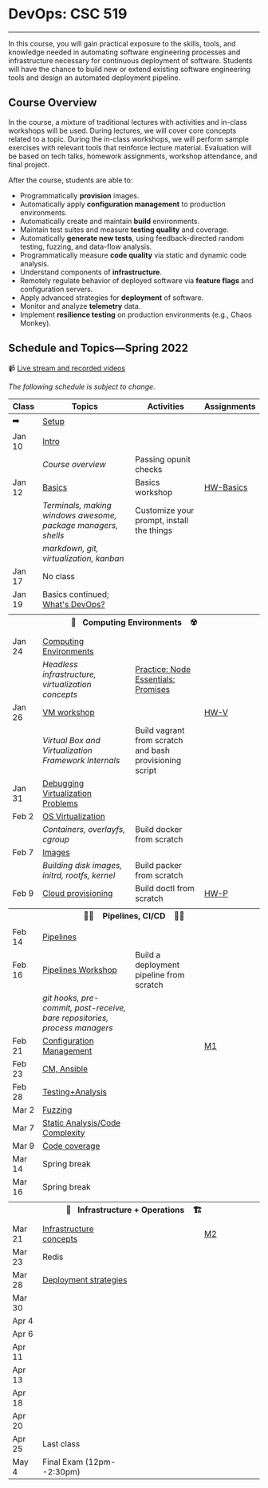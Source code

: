 # DevOps: CSC 519
-------------------------

In this course, you will gain practical exposure to the skills, tools, and knowledge needed in automating software engineering processes and infrastructure necessary for continuous deployment of software. Students will have the chance to build new or extend existing software engineering tools and design an automated deployment pipeline.

## Course Overview

In the course, a mixture of traditional lectures with activities and in-class workshops will be used.  During lectures, we will cover core concepts related to a topic. During the in-class workshops, we will perform sample exercises with relevant tools that reinforce lecture material.  Evaluation will be based on tech talks, homework assignments, workshop attendance, and final project.

After the course, students are able to:

* Programmatically **provision** images.
* Automatically apply **configuration management** to production environments.
* Automatically create and maintain **build** environments.
* Maintain test suites and measure **testing quality** and coverage.
* Automatically **generate new tests**, using feedback-directed random testing, fuzzing, and data-flow analysis.
* Programmatically measure **code quality** via static and dynamic code analysis.
* Understand components of **infrastructure**.
* Remotely regulate behavior of deployed software via **feature flags** and configuration servers.
* Apply advanced strategies for **deployment** of software.
* Monitor and analyze **telemetry** data.
* Implement **resilience testing** on production environments (e.g., Chaos Monkey).

## Schedule and Topics—Spring 2022

📹 [Live stream and recorded videos](https://ncsu.hosted.panopto.com/Panopto/Pages/Sessions/List.aspx#folderID=36084064-ad92-4b46-a9d0-adff0182a317)

*The following schedule is subject to change.*

| Class    | Topics                           |  Activities | Assignments       |
|----------|----------------------------------|------------| ----------------  |
|  ➡️       | [Setup](https://devops.docable.cloud/chrisparnin/v/61a94512048892b30f3add22)
| Jan 10   | [Intro](https://docs.google.com/presentation/d/1u17QwNV-msmyFp2WvRciVr_qTnuiT2z5WePoVERsCFE/edit?usp=sharing)
|          | _Course overview_                  | Passing opunit checks 
| Jan 12   | [Basics](Content/Basics/README.md) | Basics workshop | [HW-Basics](HW/HW-Basics.md)
|          | _Terminals, making windows awesome, package managers, shells_  | Customize your prompt, install the things | 
|          | _markdown, git, virtualization, kanban_       |
| Jan 17   | No class
| Jan 19   | Basics continued; [What's DevOps?](https://docs.google.com/presentation/d/1pdykQwiow19pw9ipN7YnqMQ6Nk6Wj_huDM0huZdURBk/edit#slide=id.gb1b1a3196c_1_3)
| <tr><th colspan=4> 🧱&nbsp;&nbsp;&nbsp;Computing Environments&nbsp;&nbsp;&nbsp; ☢️</th></tr> |
| Jan 24   | [Computing Environments](https://docs.google.com/presentation/d/1McFvP0k3o1hhn-0CxQfURYm3H9RQa6dcLxqUuqavF04/edit?usp=sharing)
|          | _Headless infrastructure, virtualization concepts_  | [Practice: Node Essentials: Promises](https://devops.docable.cloud/chrisparnin/v/61a91ec418321edaed0f8ea6) |
| Jan 26   | [VM workshop](https://github.com/CSC-DevOps/VM)                                     |  | [HW-V](HW/HW-V.md)
|          | _Virtual Box and Virtualization Framework Internals_| Build vagrant from scratch and bash provisioning script |
| Jan 31   | [Debugging Virtualization Problems](https://docs.google.com/presentation/d/1fkg-5dD790lHlkDr9A0zmIUm_kvzTJbqynzZTtqhZyQ/edit?usp=sharing)
| Feb 2   | [OS Virtualization](Content/Virtualization/Containers/README.md) | 
|          | _Containers, overlayfs, cgroup_                | Build docker from scratch |
| Feb 7         | [Images](Content/Virtualization/Images/README.md) |
|          | _Building disk images, initrd, rootfs, kernel_ | Build packer from scratch |
| Feb 9    |  [Cloud provisioning](https://github.com/CSC-DevOps/Provision)  | Build doctl from scratch  |   [HW-P](HW/HW-P.md)    
| <tr><th colspan=4> 🚰🚀 &nbsp;&nbsp;&nbsp;Pipelines, CI/CD&nbsp;&nbsp;&nbsp; 🧪✅</th></tr> |
| Feb 14   | [Pipelines](https://docs.google.com/presentation/d/1d8-fjqal6FQcrUeH3N4DTOGl0o9hQblIanGwv1WlCuE/edit#slide=id.gc0bfd9f574_0_143)
| Feb 16   | [Pipelines Workshop](https://github.com/CSC-DevOps/Pipelines) | Build a deployment pipeline from scratch | 
|          | _git hooks, pre-commit, post-receive, bare repositories, process managers_ |
| Feb 21   | [Configuration Management](https://docs.google.com/presentation/d/11_0xv1-1Ws8APcpsBlENLDicCkZv2ZZwxH2wRCjnbaw/edit?usp=sharing)  | | [M1](Project/M1.md)
| Feb 23   | [CM, Ansible](https://github.com/CSC-DevOps/CM)
| Feb 28   | [Testing+Analysis](https://docs.google.com/presentation/d/1PY5D1TAn9W7spSMS--B4zt8JwBXAJY4apx36N9so55I/edit?usp=sharing)
| Mar 2    | [Fuzzing](https://github.com/CSC-DevOps/Fuzzing)
| Mar 7    | [Static Analysis/Code Complexity](https://github.com/CSC-DevOps/Complexity)
| Mar 9    | [Code coverage](https://devops.docable.cloud/chrisparnin/v/621f95745872b78ccff50677)
| Mar 14   | Spring break
| Mar 16   | Spring break
| <tr><th colspan=4> 🚧&nbsp;&nbsp;&nbsp;Infrastructure + Operations&nbsp;&nbsp;&nbsp; 🏗️</th></tr> |
| Mar 21   | [Infrastructure concepts](https://discord.com/channels/929425673901178900/929428348197814352/955471473194205204)                                          | | [M2](Project/M2.md)
| Mar 23   | Redis
| Mar 28   | [Deployment strategies](https://docs.google.com/presentation/d/1Dg7x-70LT5KZ5GfojpzByhDa3abt1_mEdSmI8C2ojRE/edit?usp=sharing)
| Mar 30   |
| Apr 4    |
| Apr 6    |
| Apr 11   |
| Apr 13   |
| Apr 18   |
| Apr 20   |
| Apr 25   | Last class
| May 4    | Final Exam (12pm--2:30pm)        |            |                   |


